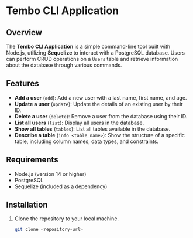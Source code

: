# Tembo CLI Application

## Overview

The **Tembo CLI Application** is a simple command-line tool built with Node.js, utilizing **Sequelize** to interact with a PostgreSQL database. Users can perform CRUD operations on a `Users` table and retrieve information about the database through various commands.

## Features

- **Add a user** (`add`): Add a new user with a last name, first name, and age.
- **Update a user** (`update`): Update the details of an existing user by their ID.
- **Delete a user** (`delete`): Remove a user from the database using their ID.
- **List all users** (`list`): Display all users in the database.
- **Show all tables** (`tables`): List all tables available in the database.
- **Describe a table** (`info <table_name>`): Show the structure of a specific table, including column names, data types, and constraints.

## Requirements

- Node.js (version 14 or higher)
- PostgreSQL
- Sequelize (included as a dependency)

## Installation

1. Clone the repository to your local machine.
   ```bash
   git clone <repository-url>
